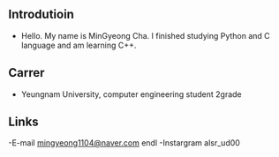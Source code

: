 ## Introdutioin
- Hello. My name is MinGyeong Cha. I finished studying Python and C language and am learning C++.

## Carrer
- Yeungnam University, computer engineering student 2grade

## Links
-E-mail mingyeong1104@naver.com endl
-Instargram alsr_ud00
